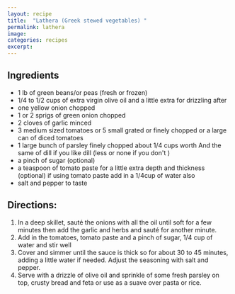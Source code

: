 ```yaml
---
layout: recipe
title:  "Lathera (Greek stewed vegetables) "
permalink: lathera
image:
categories: recipes
excerpt:
---
```



## Ingredients

* 1 lb of green beans/or peas (fresh or frozen)
* 1/4 to 1/2 cups of extra virgin olive oil and a little extra for drizzling after
* one yellow onion chopped
* 1 or 2 sprigs of green onion chopped
* 2 cloves of garlic minced
* 3 medium sized tomatoes or 5 small grated or finely chopped or a large can of diced tomatoes
* 1 large bunch of parsley finely chopped about 1/4 cups worth
And the same of dill if you like dill (less or none if you don't )
* a pinch of sugar (optional)
* a teaspoon of tomato paste for a little extra depth and thickness (optional) if using tomato paste add in a 1/4cup of water also
* salt and pepper to taste


## Directions:

1. In a deep skillet, sauté the onions with all the oil until soft for a few minutes then add the garlic and herbs and sauté for another minute.  
2. Add in the tomatoes, tomato paste and a pinch of sugar, 1/4 cup of water and stir well
3. Cover and simmer until the sauce is thick so for about 30 to 45 minutes, adding a little water if needed. Adjust the seasoning with salt and pepper.
4. Serve with a drizzle of olive oil and sprinkle of some fresh parsley on top, crusty bread and feta or use as a suave over pasta or rice.  

